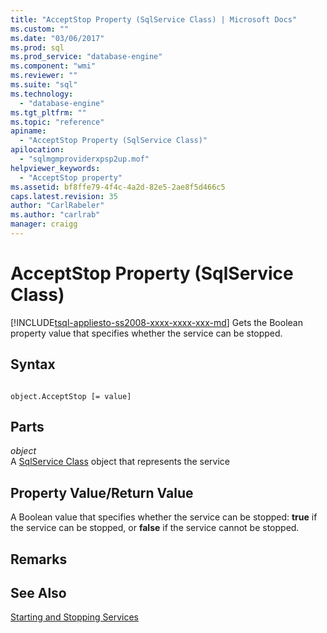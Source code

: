 ```yaml
---
title: "AcceptStop Property (SqlService Class) | Microsoft Docs"
ms.custom: ""
ms.date: "03/06/2017"
ms.prod: sql
ms.prod_service: "database-engine"
ms.component: "wmi"
ms.reviewer: ""
ms.suite: "sql"
ms.technology: 
  - "database-engine"
ms.tgt_pltfrm: ""
ms.topic: "reference"
apiname: 
  - "AcceptStop Property (SqlService Class)"
apilocation: 
  - "sqlmgmproviderxpsp2up.mof"
helpviewer_keywords: 
  - "AcceptStop property"
ms.assetid: bf8ffe79-4f4c-4a2d-82e5-2ae8f5d466c5
caps.latest.revision: 35
author: "CarlRabeler"
ms.author: "carlrab"
manager: craigg
---
```

# AcceptStop Property (SqlService Class)
[!INCLUDE[tsql-appliesto-ss2008-xxxx-xxxx-xxx-md](../../../includes/tsql-appliesto-ss2008-xxxx-xxxx-xxx-md.md)]
  Gets the Boolean property value that specifies whether the service can be stopped.  
  
## Syntax  
  
```  
  
object.AcceptStop [= value]  
```  
  
## Parts  
 *object*  
 A [SqlService Class](../../../relational-databases/wmi-provider-configuration-classes/sqlservice-class/sqlservice-class.md) object that represents the service  
  
## Property Value/Return Value  
 A Boolean value that specifies whether the service can be stopped: **true** if the service can be stopped, or **false** if the service cannot be stopped.  
  
## Remarks  
  
## See Also  
 [Starting and Stopping Services](http://technet.microsoft.com/library/ms174886\(v=sql.105\).aspx)  
  
  
